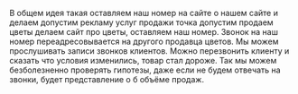 В общем идея такая оставляем наш номер на сайте о нашем сайте и делаем допустим рекламу услуг продажи точка допустим продаем цветы делаем сайт про цветы, оставляем наш номер. Звонок на наш номер переадресовывается на другого продавца цветов. Мы можем прослушивать записи звонков клиентов. Можно перезвонить клиенту и сказать что условия изменились, товар стал дороже. Так мы можем безболезненно проверять гипотезы, даже если не будем отвечать на звонки, будет представление о б объёме продаж.